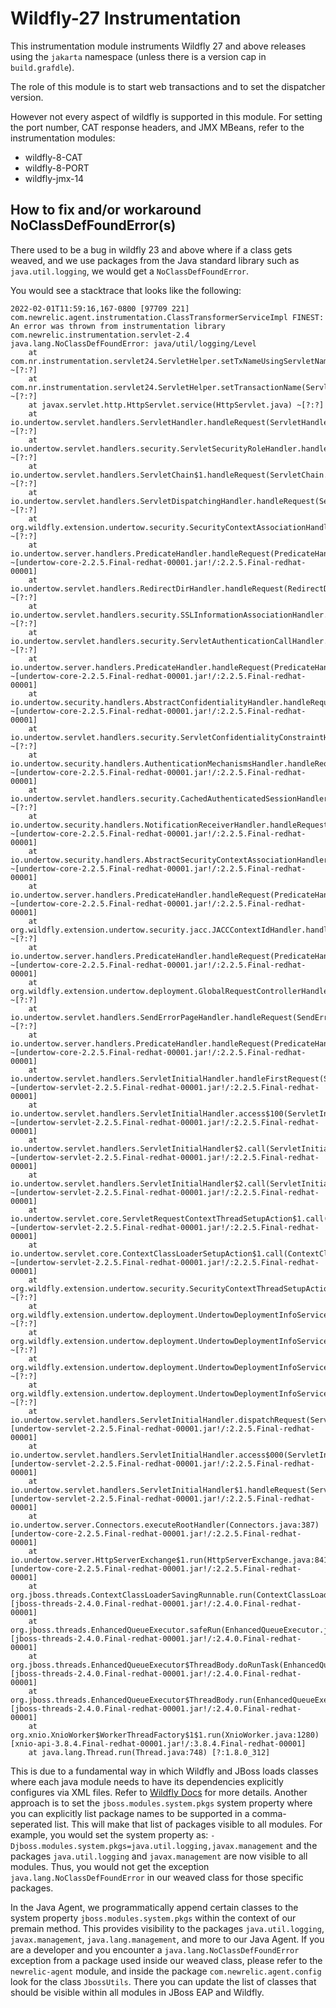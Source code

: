 # Wildfly-27 Instrumentation

This instrumentation module instruments Wildfly 27 and above releases using the `jakarta` namespace (unless there is a version cap in `build.grafdle`). 

The role of this module is to start web transactions and to set the dispatcher version.

However not every aspect of wildfly is supported in this module. For setting the port number, 
CAT response headers, and JMX MBeans, refer to the instrumentation modules:
- wildfly-8-CAT
- wildfly-8-PORT
- wildfly-jmx-14

## How to fix and/or workaround NoClassDefFoundError(s)

There used to be a bug in wildfly 23 and above where if a class gets weaved, 
and we use packages from the Java standard library such as `java.util.logging`, 
we would get a `NoClassDefFoundError`.

You would see a stacktrace that looks like the following:
```text
2022-02-01T11:59:16,167-0800 [97709 221] com.newrelic.agent.instrumentation.ClassTransformerServiceImpl FINEST: An error was thrown from instrumentation library com.newrelic.instrumentation.servlet-2.4
java.lang.NoClassDefFoundError: java/util/logging/Level
	at com.nr.instrumentation.servlet24.ServletHelper.setTxNameUsingServletName(ServletHelper.java:187) ~[?:?]
	at com.nr.instrumentation.servlet24.ServletHelper.setTransactionName(ServletHelper.java:96) ~[?:?]
	at javax.servlet.http.HttpServlet.service(HttpServlet.java) ~[?:?]
	at io.undertow.servlet.handlers.ServletHandler.handleRequest(ServletHandler.java:74) ~[?:?]
	at io.undertow.servlet.handlers.security.ServletSecurityRoleHandler.handleRequest(ServletSecurityRoleHandler.java:62) ~[?:?]
	at io.undertow.servlet.handlers.ServletChain$1.handleRequest(ServletChain.java:68) ~[?:?]
	at io.undertow.servlet.handlers.ServletDispatchingHandler.handleRequest(ServletDispatchingHandler.java:36) ~[?:?]
	at org.wildfly.extension.undertow.security.SecurityContextAssociationHandler.handleRequest(SecurityContextAssociationHandler.java:78) ~[?:?]
	at io.undertow.server.handlers.PredicateHandler.handleRequest(PredicateHandler.java:43) ~[undertow-core-2.2.5.Final-redhat-00001.jar!/:2.2.5.Final-redhat-00001]
	at io.undertow.servlet.handlers.RedirectDirHandler.handleRequest(RedirectDirHandler.java:68) ~[?:?]
	at io.undertow.servlet.handlers.security.SSLInformationAssociationHandler.handleRequest(SSLInformationAssociationHandler.java:117) ~[?:?]
	at io.undertow.servlet.handlers.security.ServletAuthenticationCallHandler.handleRequest(ServletAuthenticationCallHandler.java:57) ~[?:?]
	at io.undertow.server.handlers.PredicateHandler.handleRequest(PredicateHandler.java:43) ~[undertow-core-2.2.5.Final-redhat-00001.jar!/:2.2.5.Final-redhat-00001]
	at io.undertow.security.handlers.AbstractConfidentialityHandler.handleRequest(AbstractConfidentialityHandler.java:46) ~[undertow-core-2.2.5.Final-redhat-00001.jar!/:2.2.5.Final-redhat-00001]
	at io.undertow.servlet.handlers.security.ServletConfidentialityConstraintHandler.handleRequest(ServletConfidentialityConstraintHandler.java:64) ~[?:?]
	at io.undertow.security.handlers.AuthenticationMechanismsHandler.handleRequest(AuthenticationMechanismsHandler.java:60) ~[undertow-core-2.2.5.Final-redhat-00001.jar!/:2.2.5.Final-redhat-00001]
	at io.undertow.servlet.handlers.security.CachedAuthenticatedSessionHandler.handleRequest(CachedAuthenticatedSessionHandler.java:77) ~[?:?]
	at io.undertow.security.handlers.NotificationReceiverHandler.handleRequest(NotificationReceiverHandler.java:50) ~[undertow-core-2.2.5.Final-redhat-00001.jar!/:2.2.5.Final-redhat-00001]
	at io.undertow.security.handlers.AbstractSecurityContextAssociationHandler.handleRequest(AbstractSecurityContextAssociationHandler.java:43) ~[undertow-core-2.2.5.Final-redhat-00001.jar!/:2.2.5.Final-redhat-00001]
	at io.undertow.server.handlers.PredicateHandler.handleRequest(PredicateHandler.java:43) ~[undertow-core-2.2.5.Final-redhat-00001.jar!/:2.2.5.Final-redhat-00001]
	at org.wildfly.extension.undertow.security.jacc.JACCContextIdHandler.handleRequest(JACCContextIdHandler.java:61) ~[?:?]
	at io.undertow.server.handlers.PredicateHandler.handleRequest(PredicateHandler.java:43) ~[undertow-core-2.2.5.Final-redhat-00001.jar!/:2.2.5.Final-redhat-00001]
	at org.wildfly.extension.undertow.deployment.GlobalRequestControllerHandler.handleRequest(GlobalRequestControllerHandler.java:68) ~[?:?]
	at io.undertow.servlet.handlers.SendErrorPageHandler.handleRequest(SendErrorPageHandler.java:52) ~[?:?]
	at io.undertow.server.handlers.PredicateHandler.handleRequest(PredicateHandler.java:43) ~[undertow-core-2.2.5.Final-redhat-00001.jar!/:2.2.5.Final-redhat-00001]
	at io.undertow.servlet.handlers.ServletInitialHandler.handleFirstRequest(ServletInitialHandler.java:269) ~[undertow-servlet-2.2.5.Final-redhat-00001.jar!/:2.2.5.Final-redhat-00001]
	at io.undertow.servlet.handlers.ServletInitialHandler.access$100(ServletInitialHandler.java:78) ~[undertow-servlet-2.2.5.Final-redhat-00001.jar!/:2.2.5.Final-redhat-00001]
	at io.undertow.servlet.handlers.ServletInitialHandler$2.call(ServletInitialHandler.java:133) ~[undertow-servlet-2.2.5.Final-redhat-00001.jar!/:2.2.5.Final-redhat-00001]
	at io.undertow.servlet.handlers.ServletInitialHandler$2.call(ServletInitialHandler.java:130) ~[undertow-servlet-2.2.5.Final-redhat-00001.jar!/:2.2.5.Final-redhat-00001]
	at io.undertow.servlet.core.ServletRequestContextThreadSetupAction$1.call(ServletRequestContextThreadSetupAction.java:48) ~[undertow-servlet-2.2.5.Final-redhat-00001.jar!/:2.2.5.Final-redhat-00001]
	at io.undertow.servlet.core.ContextClassLoaderSetupAction$1.call(ContextClassLoaderSetupAction.java:43) ~[undertow-servlet-2.2.5.Final-redhat-00001.jar!/:2.2.5.Final-redhat-00001]
	at org.wildfly.extension.undertow.security.SecurityContextThreadSetupAction.lambda$create$0(SecurityContextThreadSetupAction.java:105) ~[?:?]
	at org.wildfly.extension.undertow.deployment.UndertowDeploymentInfoService$UndertowThreadSetupAction.lambda$create$0(UndertowDeploymentInfoService.java:1530) ~[?:?]
	at org.wildfly.extension.undertow.deployment.UndertowDeploymentInfoService$UndertowThreadSetupAction.lambda$create$0(UndertowDeploymentInfoService.java:1530) ~[?:?]
	at org.wildfly.extension.undertow.deployment.UndertowDeploymentInfoService$UndertowThreadSetupAction.lambda$create$0(UndertowDeploymentInfoService.java:1530) ~[?:?]
	at org.wildfly.extension.undertow.deployment.UndertowDeploymentInfoService$UndertowThreadSetupAction.lambda$create$0(UndertowDeploymentInfoService.java:1530) ~[?:?]
	at io.undertow.servlet.handlers.ServletInitialHandler.dispatchRequest(ServletInitialHandler.java:249) [undertow-servlet-2.2.5.Final-redhat-00001.jar!/:2.2.5.Final-redhat-00001]
	at io.undertow.servlet.handlers.ServletInitialHandler.access$000(ServletInitialHandler.java:78) [undertow-servlet-2.2.5.Final-redhat-00001.jar!/:2.2.5.Final-redhat-00001]
	at io.undertow.servlet.handlers.ServletInitialHandler$1.handleRequest(ServletInitialHandler.java:99) [undertow-servlet-2.2.5.Final-redhat-00001.jar!/:2.2.5.Final-redhat-00001]
	at io.undertow.server.Connectors.executeRootHandler(Connectors.java:387) [undertow-core-2.2.5.Final-redhat-00001.jar!/:2.2.5.Final-redhat-00001]
	at io.undertow.server.HttpServerExchange$1.run(HttpServerExchange.java:841) [undertow-core-2.2.5.Final-redhat-00001.jar!/:2.2.5.Final-redhat-00001]
	at org.jboss.threads.ContextClassLoaderSavingRunnable.run(ContextClassLoaderSavingRunnable.java:35) [jboss-threads-2.4.0.Final-redhat-00001.jar!/:2.4.0.Final-redhat-00001]
	at org.jboss.threads.EnhancedQueueExecutor.safeRun(EnhancedQueueExecutor.java:1990) [jboss-threads-2.4.0.Final-redhat-00001.jar!/:2.4.0.Final-redhat-00001]
	at org.jboss.threads.EnhancedQueueExecutor$ThreadBody.doRunTask(EnhancedQueueExecutor.java:1486) [jboss-threads-2.4.0.Final-redhat-00001.jar!/:2.4.0.Final-redhat-00001]
	at org.jboss.threads.EnhancedQueueExecutor$ThreadBody.run(EnhancedQueueExecutor.java:1377) [jboss-threads-2.4.0.Final-redhat-00001.jar!/:2.4.0.Final-redhat-00001]
	at org.xnio.XnioWorker$WorkerThreadFactory$1$1.run(XnioWorker.java:1280) [xnio-api-3.8.4.Final-redhat-00001.jar!/:3.8.4.Final-redhat-00001]
	at java.lang.Thread.run(Thread.java:748) [?:1.8.0_312]
```
This is due to a fundamental way in which Wildfly and JBoss loads classes where each java module 
needs to have its dependencies explicitly configures via XML files. Refer to 
[Wildfly Docs](https://docs.jboss.org/author/display/WFLY10/Class%20Loading%20in%20WildFly.html) for more details.
Another approach is to set the `jboss.modules.system.pkgs` system property where you can explicitly list package 
names to be supported in a comma-seperated list. This will make that list of packages visible to all modules.
For example, you would set the system property as: 
`-Djboss.modules.system.pkgs=java.util.logging,javax.management` and the packages `java.util.logging` and `javax.management` are now visible to all modules.
Thus, you would not get the exception `java.lang.NoClassDefFoundError` in our weaved class for those specific packages.  

In the Java Agent, we programmatically append certain classes to the system property `jboss.modules.system.pkgs` within the context of our premain method.
This provides visibility to the packages `java.util.logging`, `javax.management`, `java.lang.management`, and more to our Java Agent. 
If you are a developer and you encounter a `java.lang.NoClassDefFoundError` exception from a package used inside our weaved class, 
please refer to the `newrelic-agent` module, and inside the package `com.newrelic.agent.config` look for the class `JbossUtils`.
There you can update the list of classes that should be visible within all modules in JBoss EAP and Wildfly.

